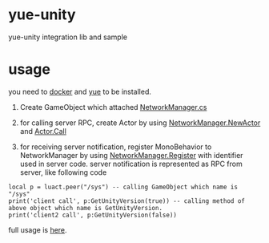 yue-unity
=========

yue-unity integration lib and sample


usage
=====

you need to [docker](https://www.docker.com/) and [yue](https://github.com/umegaya/yue) to be installed.

1. Create GameObject which attached [NetworkManager.cs](https://github.com/umegaya/yue-unity/blob/master/sample/Assets/NetworkManager.cs)

2. for calling server RPC, create Actor by using [NetworkManager.NewActor](https://github.com/umegaya/yue-unity/blob/master/sample/Assets/NetworkObject.cs#L17) and [Actor.Call](https://github.com/umegaya/yue-unity/blob/master/sample/Assets/NetworkObject.cs#L38)

3. for receiving server notification, register MonoBehavior to NetworkManager by using [NetworkManager.Register](https://github.com/umegaya/yue-unity/blob/master/sample/Assets/NetworkObject.cs#L19) with identifier used in server code.
server notification is represented as RPC from server, like following code
```
local p = luact.peer("/sys") -- calling GameObject which name is "/sys"
print('client call', p:GetUnityVersion(true)) -- calling method of above object which name is GetUnityVersion.
print('client2 call', p:GetUnityVersion(false))
```

full usage is [here](https://github.com/umegaya/yue-unity/tree/master/sample).

